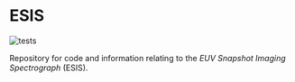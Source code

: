 # ESIS

![tests](https://github.com/Kankelborg-Group/ESIS/workflows/tests/badge.svg)

Repository for code and information relating to the _EUV Snapshot Imaging Spectrograph_ (ESIS).

